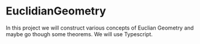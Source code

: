 # EuclidianGeometry

In this project we will construct various concepts of Euclian Geometry and maybe go though some theorems. We will use Typescript.
